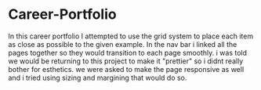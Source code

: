 # Career-Portfolio
In this career portfolio I attempted to use the grid system to place each item as close as possible to the given example. In the nav bar i linked all the pages together so they would transition to each page smoothly. i was told we would be returning to this project to make it "prettier" so i didnt really bother for esthetics. we were asked to make the page responsive as well and i tried using sizing and margining that would do so. 


